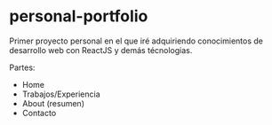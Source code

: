 # personal-portfolio

Primer proyecto personal en el que iré adquiriendo conocimientos de desarrollo web con ReactJS y demás técnologias.

Partes:
- Home
- Trabajos/Experiencia
- About (resumen)
- Contacto
